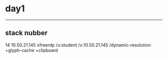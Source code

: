  # day1
-----------------------------------------
## stack nubber
14
10.50.21.145
xfreerdp /u:student /v:10.50.21.145 /dynamic-resolution +glyph-cache +clipboard
